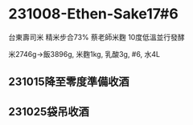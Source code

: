 # 231008-Ethen-Sake17#6

台東壽司米 精米步合73% 蔡老師米麴 10度低溫並行發酵

米2746g->飯3896g, 米麴1kg, 乳酸3g, #6, 水4L

## 231015降至零度準備收酒

## 231025袋吊收酒
